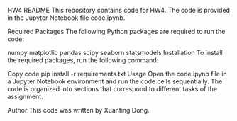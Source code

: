 HW4 README
This repository contains code for HW4. The code is provided in the Jupyter Notebook file code.ipynb.

Required Packages
The following Python packages are required to run the code:

numpy
matplotlib
pandas
scipy
seaborn
statsmodels
Installation
To install the required packages, run the following command:

Copy code
pip install -r requirements.txt
Usage
Open the code.ipynb file in a Jupyter Notebook environment and run the code cells sequentially. The code is organized into sections that correspond to different tasks of the assignment.

Author
This code was written by Xuanting Dong.



